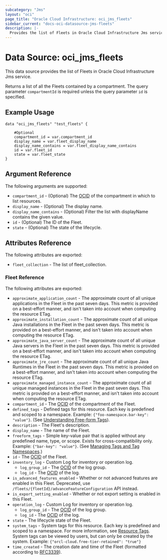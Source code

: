 ```yaml
---
subcategory: "Jms"
layout: "oci"
page_title: "Oracle Cloud Infrastructure: oci_jms_fleets"
sidebar_current: "docs-oci-datasource-jms-fleets"
description: |-
  Provides the list of Fleets in Oracle Cloud Infrastructure Jms service
---
```


# Data Source: oci_jms_fleets
This data source provides the list of Fleets in Oracle Cloud Infrastructure Jms service.

Returns a list of all the Fleets contained by a compartment. The query parameter `compartmentId`
is required unless the query parameter `id` is specified.


## Example Usage

```hcl
data "oci_jms_fleets" "test_fleets" {

	#Optional
	compartment_id = var.compartment_id
	display_name = var.fleet_display_name
	display_name_contains = var.fleet_display_name_contains
	id = var.fleet_id
	state = var.fleet_state
}
```

## Argument Reference

The following arguments are supported:

* `compartment_id` - (Optional) The [OCID](https://docs.cloud.oracle.com/iaas/Content/General/Concepts/identifiers.htm) of the compartment in which to list resources. 
* `display_name` - (Optional) The display name.
* `display_name_contains` - (Optional) Filter the list with displayName contains the given value. 
* `id` - (Optional) The ID of the Fleet.
* `state` - (Optional) The state of the lifecycle.


## Attributes Reference

The following attributes are exported:

* `fleet_collection` - The list of fleet_collection.

### Fleet Reference

The following attributes are exported:

* `approximate_application_count` - The approximate count of all unique applications in the Fleet in the past seven days. This metric is provided on a best-effort manner, and isn't taken into account when computing the resource ETag. 
* `approximate_installation_count` - The approximate count of all unique Java installations in the Fleet in the past seven days. This metric is provided on a best-effort manner, and isn't taken into account when computing the resource ETag. 
* `approximate_java_server_count` - The approximate count of all unique Java servers in the Fleet in the past seven days. This metric is provided on a best-effort manner, and isn't taken into account when computing the resource ETag. 
* `approximate_jre_count` - The approximate count of all unique Java Runtimes in the Fleet in the past seven days. This metric is provided on a best-effort manner, and isn't taken into account when computing the resource ETag. 
* `approximate_managed_instance_count` - The approximate count of all unique managed instances in the Fleet in the past seven days. This metric is provided on a best-effort manner, and isn't taken into account when computing the resource ETag. 
* `compartment_id` - The [OCID](https://docs.cloud.oracle.com/iaas/Content/General/Concepts/identifiers.htm) of the compartment of the Fleet. 
* `defined_tags` - Defined tags for this resource. Each key is predefined and scoped to a namespace. Example: `{"foo-namespace.bar-key": "value"}`. (See [Understanding Free-form Tags](https://docs.cloud.oracle.com/iaas/Content/Tagging/Tasks/managingtagsandtagnamespaces.htm)). 
* `description` - The Fleet's description.
* `display_name` - The name of the Fleet.
* `freeform_tags` - Simple key-value pair that is applied without any predefined name, type, or scope. Exists for cross-compatibility only. Example: `{"bar-key": "value"}`. (See [Managing Tags and Tag Namespaces](https://docs.cloud.oracle.com/iaas/Content/Tagging/Concepts/understandingfreeformtags.htm).) 
* `id` - The [OCID](https://docs.cloud.oracle.com/iaas/Content/General/Concepts/identifiers.htm) of the Fleet.
* `inventory_log` - Custom Log for inventory or operation log. 
	* `log_group_id` - The [OCID](https://docs.cloud.oracle.com/iaas/Content/General/Concepts/identifiers.htm) of the log group.
	* `log_id` - The [OCID](https://docs.cloud.oracle.com/iaas/Content/General/Concepts/identifiers.htm) of the log.
* `is_advanced_features_enabled` - Whether or not advanced features are enabled in this Fleet. Deprecated, use `/fleets/{fleetId}/advanceFeatureConfiguration` API instead. 
* `is_export_setting_enabled` - Whether or not export setting is enabled in this Fleet. 
* `operation_log` - Custom Log for inventory or operation log. 
	* `log_group_id` - The [OCID](https://docs.cloud.oracle.com/iaas/Content/General/Concepts/identifiers.htm) of the log group.
	* `log_id` - The [OCID](https://docs.cloud.oracle.com/iaas/Content/General/Concepts/identifiers.htm) of the log.
* `state` - The lifecycle state of the Fleet.
* `system_tags` - System tags for this resource. Each key is predefined and scoped to a namespace. For more information, see [Resource Tags](https://docs.cloud.oracle.com/iaas/Content/General/Concepts/resourcetags.htm). System tags can be viewed by users, but can only be created by the system.  Example: `{"orcl-cloud.free-tier-retained": "true"}` 
* `time_created` - The creation date and time of the Fleet (formatted according to [RFC3339](https://datatracker.ietf.org/doc/html/rfc3339)). 


